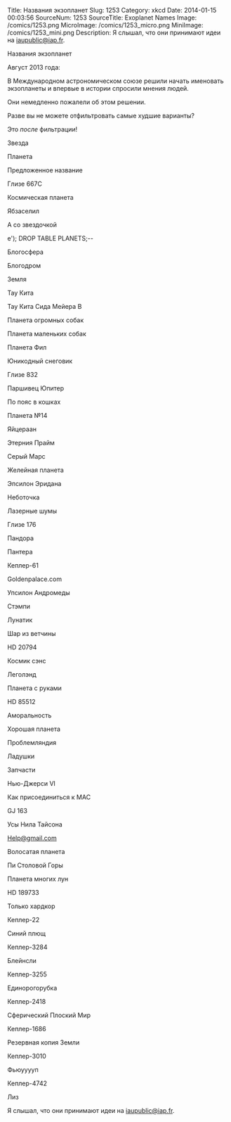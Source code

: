 Title: Названия экзопланет 
Slug: 1253 
Category: xkcd 
Date: 2014-01-15 00:03:56 
SourceNum: 1253 
SourceTitle: Exoplanet Names 
Image: /comics/1253.png 
MicroImage: /comics/1253_micro.png 
MiniImage: /comics/1253_mini.png 
Description: Я слышал, что они принимают идеи на iaupublic@iap.fr. 

Названия экзопланет

Август 2013 года:

В Международном астрономическом союзе решили начать именовать экзопланеты и впервые в истории спросили мнения людей.

Они немедленно пожалели об этом решении.

Разве вы не можете отфильтровать самые худшие варианты?

Это *после* фильтрации!

Звезда

Планета

Предложенное название

Глизе 667C

Космическая планета

Ябзаселил

А со звездочкой

e'); DROP TABLE PLANETS;--

Блогосфера

Блогодром

Земля

Тау Кита

Тау Кита Сида Мейера B

Планета огромных собак

Планета маленьких собак

Планета Фил

Юникодный снеговик

Глизе 832

Паршивец Юпитер

По пояс в кошках

Планета №14

Яйцераан

Этерния Прайм

Серый Марс

Желейная планета

Эпсилон Эридана

Неботочка

Лазерные шумы

Глизе 176

Пандора

Пантера

Кеплер-61

Goldenpalace.com

Упсилон Андромеды

Стэмпи

Лунатик

Шар из ветчины

HD 20794

Космик сэнс

Леголэнд

Планета с руками

HD 85512

Аморальность

Хорошая планета

Проблемляндия

Ладушки

Запчасти

Нью-Джерси VI

Как присоединиться к МАС

GJ 163

Усы Нила Тайсона

Help@gmail.com

Волосатая планета

Пи Столовой Горы

Планета многих лун

HD 189733

Только хардкор

Кеплер-22

Синий плющ

Кеплер-3284

Блейнсли

Кеплер-3255

Единорогорубка

Кеплер-2418

Сферический Плоский Мир

Кеплер-1686

Резервная копия Земли

Кеплер-3010

Фьюууууп

Кеплер-4742

Лиз

Я слышал, что они принимают идеи на iaupublic@iap.fr.
